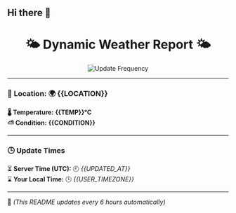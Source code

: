## Hi there 👋

<!--
**cecilialeung05/cecilialeung05** is a ✨ _special_ ✨ repository because its `README.md` (this file) appears on your GitHub profile.

Here are some ideas to get you started:

- 🔭 I’m currently working on ...
- 🌱 I’m currently learning ...
- 👯 I’m looking to collaborate on ...
- 🤔 I’m looking for help with ...
- 💬 Ask me about ...
- 📫 How to reach me: ...
- 😄 Pronouns: ...
- ⚡ Fun fact: ...
-->


<h1 align="center">🌤️ Dynamic Weather Report 🌤️</h1>

<p align="center">
  <img src="https://img.shields.io/badge/Update%20Frequency-Every%206%20Hours-blue" alt="Update Frequency">
</p>

---

### 📍 **Location:** 🌍 **{{LOCATION}}**  
**🌡️ Temperature:** **{{TEMP}}°C**  
**⛅ Condition:** **{{CONDITION}}**  

---

### 🕒 **Update Times**  
⏳ **Server Time (UTC):** 🕘 *{{UPDATED_AT}}*  
⌛ **Your Local Time:** 🕒 *{{USER_TIMEZONE}}*  

---

📌 _(This README updates every 6 hours automatically)_
